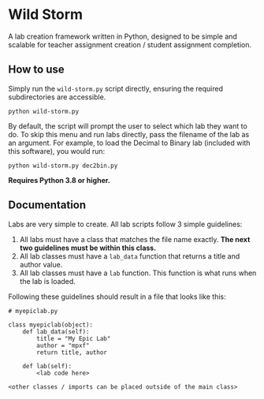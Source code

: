 # Wild Storm
A lab creation framework written in Python, designed to be simple and scalable for teacher assignment creation / student assignment completion.

## How to use
Simply run the `wild-storm.py` script directly, ensuring the required subdirectories are accessible.

``python wild-storm.py``

By default, the script will prompt the user to select which lab they want to do. To skip this menu and run labs directly, pass the filename of the lab as an argument. For example, to load the Decimal to Binary lab (included with this software), you would run:

``python wild-storm.py dec2bin.py``

**Requires Python 3.8 or higher.**

## Documentation
Labs are very simple to create. All lab scripts follow 3 simple guidelines:

1. All labs must have a class that matches the file name exactly. **The next two guidelines must be within this class.**
2. All lab classes must have a `lab_data` function that returns a title and author value.
3. All lab classes must have a `lab` function. This function is what runs when the lab is loaded.

Following these guidelines should result in a file that looks like this:
```
# myepiclab.py

class myepiclab(object):
    def lab_data(self):
        title = "My Epic Lab"
        author = "mpxf"
        return title, author
    
    def lab(self):
        <lab code here>

<other classes / imports can be placed outside of the main class>
```
